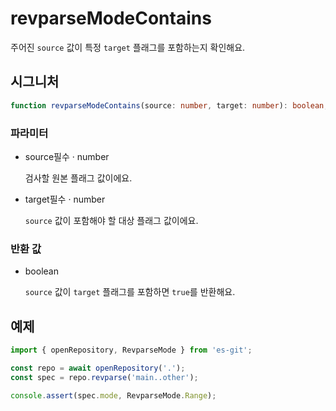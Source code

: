 # revparseModeContains

주어진 `source` 값이 특정 `target` 플래그를 포함하는지 확인해요.

## 시그니처

```ts
function revparseModeContains(source: number, target: number): boolean;
```

### 파라미터

<ul class="param-ul">
  <li class="param-li param-li-root">
    <span class="param-name">source</span><span class="param-required">필수</span>&nbsp;·&nbsp;<span class="param-type">number</span>
    <br>
    <p class="param-description">검사할 원본 플래그 값이에요.</p>
  </li>
  <li class="param-li param-li-root">
    <span class="param-name">target</span><span class="param-required">필수</span>&nbsp;·&nbsp;<span class="param-type">number</span>
    <br>
    <p class="param-description"><code>source</code> 값이 포함해야 할 대상 플래그 값이에요.</p>
  </li>
</ul>

### 반환 값

<ul class="param-ul">
  <li class="param-li param-li-root">
    <span class="param-type">boolean</span>
    <br>
    <p class="param-description"><code>source</code> 값이 <code>target</code> 플래그를 포함하면 <code>true</code>를 반환해요.</p>
  </li>
</ul>

## 예제

```ts
import { openRepository, RevparseMode } from 'es-git';

const repo = await openRepository('.');
const spec = repo.revparse('main..other');

console.assert(spec.mode, RevparseMode.Range);
```